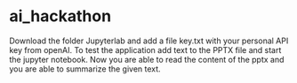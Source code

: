 # ai_hackathon

Download the folder Jupyterlab and add a file key.txt with your personal API key from openAI. To test the application add text to the PPTX file and start the jupyter notebook. Now you are able to read the content of the pptx and you are able to summarize the given text.
